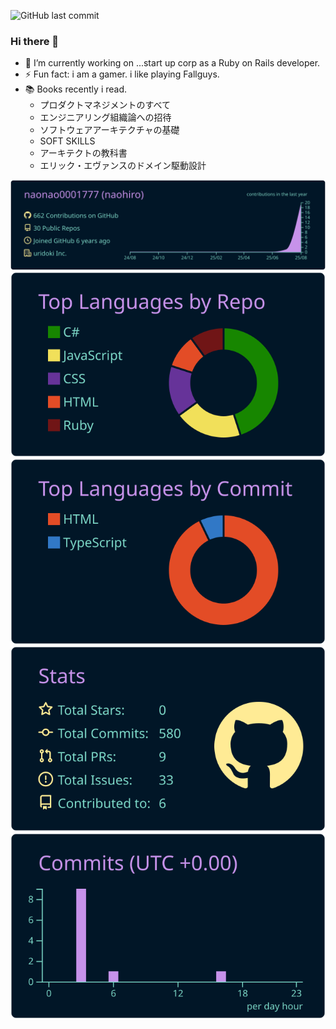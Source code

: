 ![GitHub last commit](https://img.shields.io/github/last-commit/naonao0001777/naonao0001777)
<p align="left"> 
</p>

### Hi there 👋

<!--
**naonao0001777/naonao0001777** is a ✨ _special_ ✨ repository because its `README.md` (this file) appears on your GitHub profile.

Here are some ideas to get you started:
-->
- 🔭 I’m currently working on ...start up corp as a Ruby on Rails developer.
- ⚡ Fun fact: i am a gamer. i like playing Fallguys.
- 📚 Books recently i read.
  - プロダクトマネジメントのすべて
  - エンジニアリング組織論への招待
  - ソフトウェアアーキテクチャの基礎
  - SOFT SKILLS
  - アーキテクトの教科書
  - エリック・エヴァンスのドメイン駆動設計

<!--
- � I’m looking to collaborate on ...
- 🤔 I’m looking for help with ...
- 💬 Ask me about ...
- 📫 How to reach me: ...
- 😄 Pronouns: ...
-->


[![](https://raw.githubusercontent.com/naonao0001777/naonao0001777/main/profile-summary-card-output/nightowl/0-profile-details.svg)](https://github.com/vn7n24fzkq/github-profile-summary-cards)
[![](https://raw.githubusercontent.com/naonao0001777/naonao0001777/main/profile-summary-card-output/nightowl/1-repos-per-language.svg)](https://github.com/vn7n24fzkq/github-profile-summary-cards) [![](https://raw.githubusercontent.com/naonao0001777/naonao0001777/main/profile-summary-card-output/nightowl/2-most-commit-language.svg)](https://github.com/vn7n24fzkq/github-profile-summary-cards)
[![](https://raw.githubusercontent.com/naonao0001777/naonao0001777/main/profile-summary-card-output/nightowl/3-stats.svg)](https://github.com/vn7n24fzkq/github-profile-summary-cards) [![](https://raw.githubusercontent.com/naonao0001777/naonao0001777/main/profile-summary-card-output/nightowl/4-productive-time.svg)](https://github.com/vn7n24fzkq/github-profile-summary-cards)




